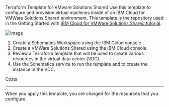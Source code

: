 Terraform Template for VMware Solutions Shared
Use this template to configure and provision virtual machines inside of an IBM Cloud for VMWare Solutions Shared environment. This template is the repository used in the Getting Started with [IBM Cloud for VMWare Solutions Shared tutorial](https://cloud.ibm.com/docs/solution-tutorials?topic=solution-tutorials-vmware-solutions-shared-getting-started).

![image](https://user-images.githubusercontent.com/119359193/204375034-4003cbcc-4dfb-48d9-b633-06cd2875426c.png)

  1. Create a Schematics Workspace using the IBM Cloud console.
  2. Create a VMWare Solutions Shared using the IBM Cloud console.
  3. Review a Terraform template that will be used to create various resources in the virtual data center (VDC).
  4. Use the Schematics service to run the template and to create the instance in the VDC.

Costs
______________________________________________________________________________________________________________
When you apply this template, you are charged for the resources that you configure.
